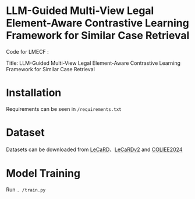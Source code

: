 # LLM-Guided Multi-View Legal Element-Aware Contrastive Learning Framework for Similar Case Retrieval
Code for LMECF :

Title: LLM-Guided Multi-View Legal Element-Aware Contrastive Learning Framework for Similar Case Retrieval
# Installation
Requirements can be seen in `/requirements.txt`

# Dataset
Datasets can be downloaded from [LeCaRD](https://github.com/myx666/LeCaRD#)、[LeCaRDv2](https://github.com/THUIR/LeCaRDv2) and [COLIEE2024](https://sites.ualberta.ca/~rabelo/COLIEE2024/)

# Model Training
Run `. /train.py`

